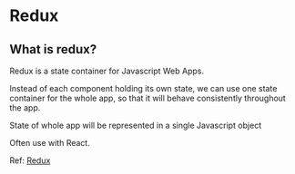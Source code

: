 # Redux

## What is redux?

Redux is a state container for Javascript Web Apps.

Instead of each component holding its own state, we can use one state container for the whole app, so that it will behave consistently throughout the app.

State of whole app will be represented in a single Javascript object

Often use with React.

Ref: [Redux](http://redux.js.org/)